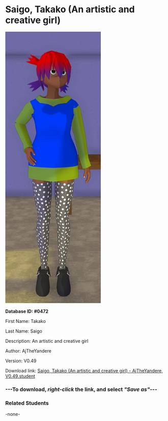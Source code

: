 # Saigo, Takako (An artistic and creative girl)

<img src="../../Files/Images/Saigo, Takako (An artistic and creative girl).png" title="Saigo, Takako (An artistic and creative girl) - AjTheYandere, V0.49">

**Database ID: #0472**

First Name: Takako

Last Name: Saigo

Description: An artistic and creative girl

Author: AjTheYandere

Version: V0.49

Download link: <a href="https://raw.githubusercontent.com/Arbiter1223/Daigaku-Gurashi-Custom-Students/master/Files/Student%20Files/Saigo%2C%20Takako%20(An%20artistic%20and%20creative%20girl)%20-%20AjTheYandere%2C%20V0.49.student">Saigo, Takako (An artistic and creative girl) - AjTheYandere, V0.49.student</a>

### ---**To download, _right-click_ the link, and select _"Save as"_**---

### Related Students

-none-

